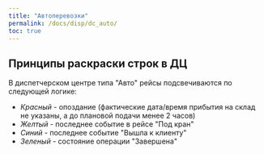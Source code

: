 ```yaml
---
title: "Автоперевозки"
permalink: /docs/disp/dc_auto/
toc: true
---
```


## Принципы раскраски строк в ДЦ

В диспетчерском центре типа "Авто" рейсы подсвечиваются по следующей логике:

-  *Красный* - опоздание (фактические дата/время прибытия на склад не указаны, а до плановой подачи менее 2 часов)
-  *Желтый*  - последнее событие в рейсе "Под кран"
-  *Синий*   - последнее событие "Вышла к клиенту"
-  *Зеленый* - состояние операции "Завершена"
